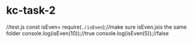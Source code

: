 # kc-task-2
//test.js
const isEven= require(`./isEven`);//make sure isEven.jsis the same folder
console.log(isEven(10));//true
console.log(isEven(5));//false

